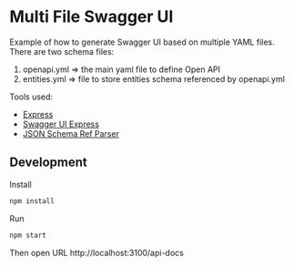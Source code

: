 # Multi File Swagger UI

Example of how to generate Swagger UI based on multiple YAML files. There are two schema files:

1. openapi.yml => the main yaml file to define Open API
2. entities.yml => file to store entities schema referenced by openapi.yml

Tools used:

- [Express](https://expressjs.com/)
- [Swagger UI Express](https://www.npmjs.com/package/swagger-ui-express)
- [JSON Schema Ref Parser](https://www.npmjs.com/package/json-schema-ref-parser)

## Development

Install

```sh
npm install
```

Run

```sh
npm start
```

Then open URL http://localhost:3100/api-docs
